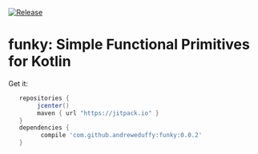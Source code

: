 [![Release](https://img.shields.io/github/release/andreweduffy/funky.svg?label=jitpack)](https://jitpack.io/#andreweduffy/funky)

funky: Simple Functional Primitives for Kotlin
==============================================

Get it:

```groovy
   repositories {
        jcenter()
        maven { url "https://jitpack.io" }
   }
   dependencies {
         compile 'com.github.andreweduffy:funky:0.0.2'
   }
```
